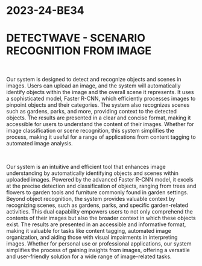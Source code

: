 ﻿# 2023-24-BE34
<h1>DETECTWAVE - SCENARIO RECOGNITION FROM IMAGE</h1>
<br>
<p>Our system is designed to detect and recognize objects and scenes in images. Users can upload an image, and the system will automatically identify objects within the image and the overall scene it represents. It uses a sophisticated model, Faster R-CNN, which efficiently processes images to pinpoint objects and their categories. The system also recognizes scenes such as gardens, parks, and more, providing context to the detected objects. The results are presented in a clear and concise format, making it accessible for users to understand the content of their images. Whether for image classification or scene recognition, this system simplifies the process, making it useful for a range of applications from content tagging to automated image analysis.
</p>
<br>
<p>Our system is an intuitive and efficient tool that enhances image understanding by automatically identifying objects and scenes within uploaded images. Powered by the advanced Faster R-CNN model, it excels at the precise detection and classification of objects, ranging from trees and flowers to garden tools and furniture commonly found in garden settings. Beyond object recognition, the system provides valuable context by recognizing scenes, such as gardens, parks, and specific garden-related activities. This dual capability empowers users to not only comprehend the contents of their images but also the broader context in which these objects exist. The results are presented in an accessible and informative format, making it valuable for tasks like content tagging, automated image organization, and aiding those with visual impairments in interpreting images. Whether for personal use or professional applications, our system simplifies the process of gaining insights from images, offering a versatile and user-friendly solution for a wide range of image-related tasks.
</p>
